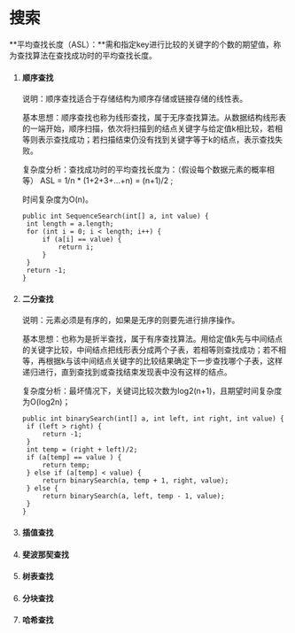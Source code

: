 # 搜索

**平均查找长度（ASL）：**需和指定key进行比较的关键字的个数的期望值，称为查找算法在查找成功时的平均查找长度。

1. #### 顺序查找

   说明：顺序查找适合于存储结构为顺序存储或链接存储的线性表。

   基本思想：顺序查找也称为线形查找，属于无序查找算法。从数据结构线形表的一端开始，顺序扫描，依次将扫描到的结点关键字与给定值k相比较，若相等则表示查找成功；若扫描结束仍没有找到关键字等于k的结点，表示查找失败。

   复杂度分析：查找成功时的平均查找长度为：（假设每个数据元素的概率相等） ASL = 1/n \* \(1+2+3+…+n\) = \(n+1\)/2 ;

   时间复杂度为O\(n\)。

   ```
   public int SequenceSearch(int[] a, int value) {
   	int length = a.length;
   	for (int i = 0; i < length; i++) {
   		if (a[i] == value) {
   			return i;
   		}
   	}
   	return -1;
   }
   ```

2. #### 二分查找

   说明：元素必须是有序的，如果是无序的则要先进行排序操作。

   基本思想：也称为是折半查找，属于有序查找算法。用给定值k先与中间结点的关键字比较，中间结点把线形表分成两个子表，若相等则查找成功；若不相等，再根据k与该中间结点关键字的比较结果确定下一步查找哪个子表，这样递归进行，直到查找到或查找结束发现表中没有这样的结点。

   复杂度分析：最坏情况下，关键词比较次数为log2\(n+1\)，且期望时间复杂度为O\(log2n\)；

   ```
   public int binarySearch(int[] a, int left, int right, int value) {
   	if (left > right) {
   		return -1;
   	}
   	int temp = (right + left)/2;
   	if (a[temp] == value ) {
   		return temp;
   	} else if (a[temp] < value) {
   		return binarySearch(a, temp + 1, right, value);
   	} else {
   		return binarySearch(a, left, temp - 1, value);
   	}
   }
   ```

3. #### 插值查找
4. #### 斐波那契查找
5. #### 树表查找
6. #### 分块查找
7. #### 哈希查找



